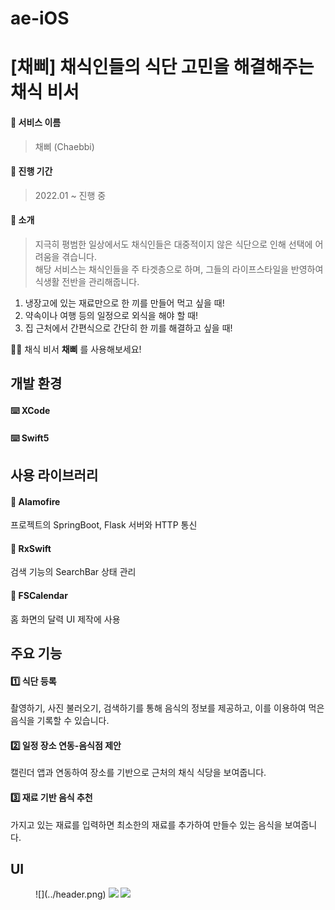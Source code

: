 # ae-iOS

# [채삐] 채식인들의 식단 고민을 해결해주는 채식 비서  

#### 🌱 서비스 이름
> 채삐 (Chaebbi)
#### 🌱 진행 기간
> 2022.01 ~ 진행 중
#### 🌱 소개
> 지극히 평범한 일상에서도 채식인들은 대중적이지 않은 식단으로 인해 선택에 어려움을 겪습니다.  
> 해당 서비스는 채식인들을 주 타겟층으로 하며, 그들의 라이프스타일을 반영하여 식생활 전반을 관리해줍니다.

1. 냉장고에 있는 재료만으로 한 끼를 만들어 먹고 싶을 때! 
2. 약속이나 여행 등의 일정으로 외식을 해야 할 때!
3. 집 근처에서 간편식으로 간단히 한 끼를 해결하고 싶을 때!

🙋🏻 채식 비서 **채삐** 를 사용해보세요!
  
## 개발 환경

#### ⌨️ XCode
#### ⌨️ Swift5
  
## 사용 라이브러리
#### 🔎 Alamofire
프로젝트의 SpringBoot, Flask 서버와 HTTP 통신
#### 🔎 RxSwift
검색 기능의 SearchBar 상태 관리
#### 🔎 FSCalendar
홈 화면의 달력 UI 제작에 사용
  
## 주요 기능

#### 1️⃣ 식단 등록 
촬영하기, 사진 불러오기, 검색하기를 통해 음식의 정보를 제공하고, 이를 이용하여 먹은 음식을 기록할 수 있습니다.
#### 2️⃣ 일정 장소 연동-음식점 제안
캘린더 앱과 연동하여 장소를 기반으로 근처의 채식 식당을 보여줍니다.
#### 3️⃣ 재료 기반 음식 추천
가지고 있는 재료를 입력하면 최소한의 재료를 추가하여 만들수 있는 음식을 보여줍니다.
  
## UI
<figure class="third">
    ![](../header.png)
    <img src="![Untitled](https://s3-us-west-2.amazonaws.com/secure.notion-static.com/6b69168c-ae65-4995-9c84-4511ac8d6893/Untitled.png)">
    <img src="http://zzz.jpg">
<figure>

